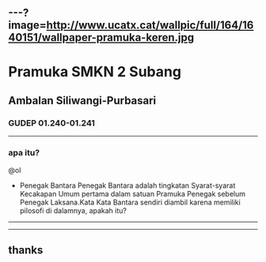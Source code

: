 ---?image=http://www.ucatx.cat/wallpic/full/164/1640151/wallpaper-pramuka-keren.jpg
---
# Pramuka SMKN 2 Subang
## Ambalan Siliwangi-Purbasari
### GUDEP 01.240-01.241

---
### apa itu?

@ol
- Penegak Bantara Penegak Bantara adalah tingkatan Syarat-syarat Kecakapan Umum pertama dalam satuan Pramuka Penegak sebelum Penegak Laksana.Kata Kata Bantara sendiri diambil karena memiliki pilosofi di dalamnya, apakah itu?

---

---
## thanks
